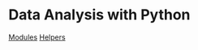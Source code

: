 

# Data Analysis with Python
[Modules](www.notion.so/9a36fbf0-6f3c-4019-bc6b-b3de86f1554a)
[Helpers](www.notion.so/a05ea035-1ee6-410e-bc95-4976995284a7)
